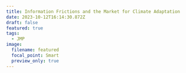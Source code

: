 ```yaml
---
title: Information Frictions and the Market for Climate Adaptation
date: 2023-10-12T16:14:30.872Z
draft: false
featured: true
tags:
  - JMP
image:
  filename: featured
  focal_point: Smart
  preview_only: true
---
```

